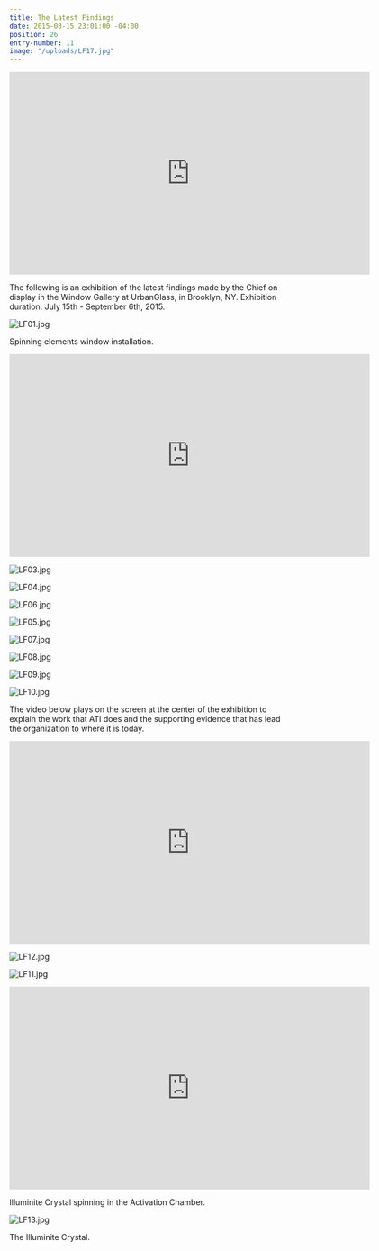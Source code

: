 ```yaml
---
title: The Latest Findings
date: 2015-08-15 23:01:00 -04:00
position: 26
entry-number: 11
image: "/uploads/LF17.jpg"
---
```


<iframe src="https://player.vimeo.com/video/140801737" width="640" height="360" frameborder="0" webkitallowfullscreen mozallowfullscreen allowfullscreen></iframe>

The following is an exhibition of the latest findings made by the Chief on display in the Window Gallery at UrbanGlass, in Brooklyn, NY. Exhibition duration: July 15th - September 6th, 2015.

![LF01.jpg](/uploads/LF01.jpg)

Spinning elements window installation.

<iframe src="https://player.vimeo.com/video/140802013" width="640" height="360" frameborder="0" webkitallowfullscreen mozallowfullscreen allowfullscreen></iframe>

![LF03.jpg](/uploads/LF03.jpg)

![LF04.jpg](/uploads/LF04.jpg)

![LF06.jpg](/uploads/LF06.jpg)

![LF05.jpg](/uploads/LF05.jpg)

![LF07.jpg](/uploads/LF07.jpg)

![LF08.jpg](/uploads/LF08.jpg)

![LF09.jpg](/uploads/LF09.jpg)

![LF10.jpg](/uploads/LF10.jpg)

The video below plays on the screen at the center of the exhibition to explain the work that ATI does and the supporting evidence that has lead the organization to where it is today.

<iframe src="https://player.vimeo.com/video/140800806" width="640" height="360" frameborder="0" webkitallowfullscreen mozallowfullscreen allowfullscreen></iframe>

![LF12.jpg](/uploads/LF12.jpg)

![LF11.jpg](/uploads/LF11.jpg)

<iframe src="https://player.vimeo.com/video/140801882" width="640" height="360" frameborder="0" webkitallowfullscreen mozallowfullscreen allowfullscreen></iframe>

Illuminite Crystal spinning in the Activation Chamber.

![LF13.jpg](/uploads/LF13.jpg)

The Illuminite Crystal.